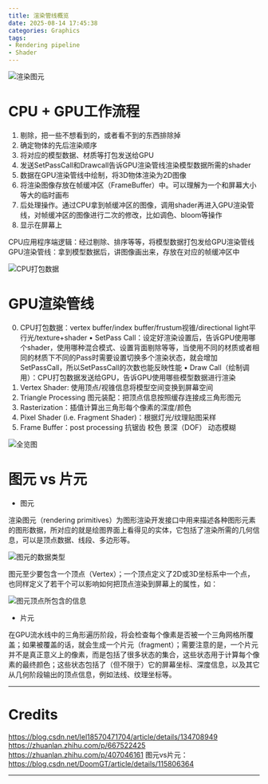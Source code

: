 ```yaml
---
title: 渲染管线概览
date: 2025-08-14 17:45:38
categories: Graphics
tags: 
- Rendering pipeline
- Shader
---
```


![](p2.png "渲染图元") <br>

# CPU + GPU工作流程

1. 剔除，把一些不想看到的，或者看不到的东西排除掉
2. 确定物体的先后渲染顺序
3. 将对应的模型数据、材质等打包发送给GPU
4. 发送SetPassCall和Drawcall告诉GPU渲染管线渲染模型数据所需的shader
5. 数据在GPU渲染管线中绘制，将3D物体渲染为2D图像
6. 将渲染图像存放在帧缓冲区（FrameBuffer）中。可以理解为一个和屏幕大小等大的临时画布
7. 后处理操作。通过CPU拿到帧缓冲区的图像，调用shader再进入GPU渲染管线，对帧缓冲区的图像进行二次的修改，比如调色、bloom等操作
8. 显示在屏幕上

CPU应用程序端逻辑：经过剔除、排序等等，将模型数据打包发给GPU渲染管线
GPU渲染管线：拿到模型数据后，讲图像画出来，存放在对应的帧缓冲区中

![](p3.png "CPU打包数据") <br>

# GPU渲染管线

0. CPU打包数据：vertex buffer/index buffer/frustum视锥/directional light平行光/texture+shader
    • SetPass Call：设定好渲染设置后，告诉GPU使用哪个shader，使用哪种混合模式、设置背面剔除等等，当使用不同的材质或者相同的材质下不同的Pass时需要设置切换多个渲染状态，就会增加SetPassCall，所以SetPassCall的次数也能反映性能
    • Draw Call（绘制调用）：CPU打包数据发送给GPU，告诉GPU使用哪些模型数据进行渲染
1. Vertex Shader: 使用顶点/视锥信息将模型空间变换到屏幕空间
2. Triangle Processing 图元装配：把顶点信息按照缓存连接成三角形图元
3. Rasterization：插值计算出三角形每个像素的深度/颜色
4. Pixel Shader (i.e. Fragment Shader)：根据灯光/纹理贴图采样
5. Frame Buffer：post processing 抗锯齿 校色 景深（DOF） 动态模糊

![](p1.jpg "全览图") <br>

# 图元 vs 片元

* 图元

渲染图元（rendering primitives）为图形渲染开发接口中用来描述各种图形元素的图形数据，所对应的就是绘图界面上看得见的实体，它包括了渲染所需的几何信息，可以是顶点数据、线段、多边形等。

![](p4.png "图元的数据类型") <br>

图元至少要包含一个顶点（Vertex）；一个顶点定义了2D或3D坐标系中一个点，也同样定义了若干个可以影响如何把顶点渲染到屏幕上的属性，如：

![](p5.png "图元顶点所包含的信息") <br>

* 片元

在GPU流水线中的三角形遍历阶段，将会检查每个像素是否被一个三角网格所覆盖；如果被覆盖的话，就会生成一个片元（fragment）；需要注意的是，一个片元并不是真正意义上的像素，而是包括了很多状态的集合，这些状态用于计算每个像素的最终颜色；这些状态包括了（但不限于）它的屏幕坐标、深度信息，以及其它从几何阶段输出的顶点信息，例如法线、纹理坐标等。

---

# Credits

https://blog.csdn.net/lel18570471704/article/details/134708949
https://zhuanlan.zhihu.com/p/667522425
https://zhuanlan.zhihu.com/p/407046161
图元vs片元：https://blog.csdn.net/DoomGT/article/details/115806364

---